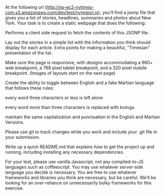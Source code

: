 At the following url (http://np-ec2-nytimes-com.s3.amazonaws.com/dev/test/nyregion.js), you'll find a jsonp file that gives you a list of stories, headlines, summaries and photos about New York. Your task is to create a static webpage that does the following:


Performs a client side request to fetch the contents of this JSONP file.

Lay out the stories in a simple list with the information you think should display for each article. Extra points for making a beautiful, "Timesian" presentation of the list.

Make sure the page is responsive, with designs accommodating a 960+ web breakpoint, a 768 pixel tablet breakpoint, and a 320 pixel mobile breakpoint. (Images of layouts start on the next page)

Create the ability to toggle between English and a fake Martian language that follows these rules:

every word three characters or less is left alone

every word more than three characters is replaced with boinga.

maintain the same capitalization and punctuation in the English and Martian Versions.

Please use git to track changes while you work and include your .git file in your submission.

Write up a quick README.md that explains how to get the project up and running, including installing any necessary dependencies.

For your test, please use vanilla Javascript, not any compiled-to-JS languages such as coffeescript. You may use whatever server-side language you decide is necessary. You are free to use whatever frameworks and libraries you think are necessary, but be careful. We’ll be looking for an over-reliance on unnecessarily bulky frameworks for this exercise.